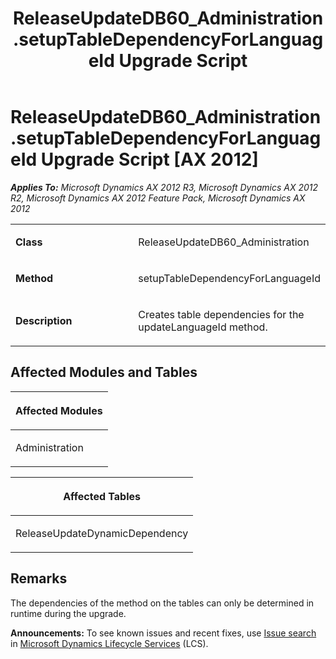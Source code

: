 ﻿---
title: ReleaseUpdateDB60_Administration.setupTableDependencyForLanguageId Upgrade Script
TOCTitle: ReleaseUpdateDB60_Administration.setupTableDependencyForLanguageId Upgrade Script
ms:assetid: 2805092f-545c-0dde-b858-d3b526e2f083
ms:mtpsurl: https://msdn.microsoft.com/en-us/library/JJ735868(v=AX.60)
ms:contentKeyID: 49707286
ms.date: 05/18/2015
mtps_version: v=AX.60
---

# ReleaseUpdateDB60\_Administration.setupTableDependencyForLanguageId Upgrade Script [AX 2012]


_**Applies To:** Microsoft Dynamics AX 2012 R3, Microsoft Dynamics AX 2012 R2, Microsoft Dynamics AX 2012 Feature Pack, Microsoft Dynamics AX 2012_

<table>
<colgroup>
<col style="width: 50%" />
<col style="width: 50%" />
</colgroup>
<tbody>
<tr class="odd">
<td><p><strong>Class</strong></p></td>
<td><p>ReleaseUpdateDB60_Administration</p></td>
</tr>
<tr class="even">
<td><p><strong>Method</strong></p></td>
<td><p>setupTableDependencyForLanguageId</p></td>
</tr>
<tr class="odd">
<td><p><strong>Description</strong></p></td>
<td><p>Creates table dependencies for the updateLanguageId method.</p></td>
</tr>
</tbody>
</table>


## Affected Modules and Tables

<table>
<colgroup>
<col style="width: 100%" />
</colgroup>
<thead>
<tr class="header">
<th><p>Affected Modules</p></th>
</tr>
</thead>
<tbody>
<tr class="odd">
<td><p>Administration</p></td>
</tr>
</tbody>
</table>


<table>
<colgroup>
<col style="width: 100%" />
</colgroup>
<thead>
<tr class="header">
<th><p>Affected Tables</p></th>
</tr>
</thead>
<tbody>
<tr class="odd">
<td><p>ReleaseUpdateDynamicDependency</p></td>
</tr>
</tbody>
</table>


## Remarks

The dependencies of the method on the tables can only be determined in runtime during the upgrade.

  
**Announcements:** To see known issues and recent fixes, use [Issue search](http://go.microsoft.com/fwlink/?linkid=389258) in [Microsoft Dynamics Lifecycle Services](http://go.microsoft.com/fwlink/?linkid=306505) (LCS).

